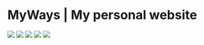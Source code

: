 # MyWays | My personal website 
<a href="https://github.com/sitdisch/sitdisch.github.io/actions?query=workflow%3ACodeQL" title="Explore it" target="_blank"><img src="https://img.shields.io/github/workflow/status/sitdisch/sitdisch.github.io/CodeQL?logo=github&label=CodeQL" /></a>
<a href="https://github.com/sitdisch/sitdisch.github.io/deployments/activity_log?environment=github-pages" title="Explore it" target="_blank"><img src="https://img.shields.io/github/deployments/sitdisch/sitdisch.github.io/github-pages?logo=github&label=State" /></a>
<img src="https://img.shields.io/github/checks-status/sitdisch/sitdisch.github.io/master?logo=github&label=Checks" />
<a title="Check it out" target="_blank" href="https://sitdisch.github.io"><img src="https://img.shields.io/website?url=https%3A%2F%2Fsitdisch.github.io&label=Website" /></a>
<img src="https://img.shields.io/github/repo-size/sitdisch/sitdisch.github.io?label=Repo Size" />

